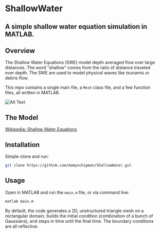 # ShallowWater

## A simple shallow water equation simulation in MATLAB.

## Overview

The Shallow Water Equations (SWE) model depth averaged flow over large distances. The word "shallow" comes from the ratio of distance traveled over depth. The SWE are used to model physical waves like tsunamis or debris flow.

This repo contains a single main file, a `Mesh` class file, and a few function files, all written in MATLAB.

![Alt Text](animation.gif)

## The Model

[Wikipedia: Shallow Water Equations](https://en.wikipedia.org/wiki/Shallow_water_equations)

## Installation

Simple clone and run:

```bash
git clone https://github.com/damynchipman/ShallowWater.git
```

## Usage

Open in MATLAB and run the `main.m` file, or via command line:

```bash
matlab main.m
```

By default, the code generates a 2D, unstructured triangle mesh on a rectangular domain, builds the initial condition (combination of a bunch of Gaussians), and steps in time until the final time. The boundary conditions are all reflective.